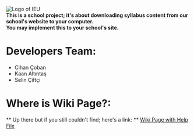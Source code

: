![Logo of IEU](http://www.ieu.edu.tr/images/logoyeni_tr.png) <br/>
**This is a school project; it's about downloading syllabus content from our school's website to your computer.** <br/>
**You may implement this to your school's site.**
# Developers Team: 
- Cihan Çoban
- Kaan Altıntaş
- Selin Çiftçi

# Where is Wiki Page?:
** Up there but if you still couldn't find; here's a link: **
[Wiki Page with Help File](https://github.com/MaximillianFoe/SE302Project/wiki)
